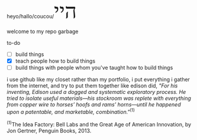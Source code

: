 heyo/hallo/coucou/<span style="font-family:Papyrus; font-size:4em;">היי</span>

welcome to my repo garbage

to-do
- [ ] build things
- [x] teach people how to build things
- [ ] build things with people whom you've taught how to build things

i use github like my closet rather than my portfolio, i put everything i gather from the internet, and try to put them together like edison did, <i>"For his inventing, Edison used a dogged and systematic exploratory process. He tried to isolate useful materials—his stockroom was replete with everything from copper wire to horses’ hoofs and rams’ horns—until he happened upon a patentable, and marketable, combination."</i><sup>(1)</sup>






























<sup>(1)</sup>The Idea Factory: Bell Labs and the Great Age of American Innovation, by Jon Gertner, Penguin Books, 2013.



